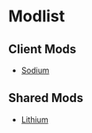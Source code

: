 # Modlist

## Client Mods

- [Sodium](https://modrinth.com/mod/AANobbMI/version/oZOSEhyy)

## Shared Mods

- [Lithium](https://modrinth.com/mod/gvQqBUqZ/version/5szYtenV)


